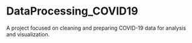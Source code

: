 # DataProcessing_COVID19
A project focused on cleaning and preparing COVID-19 data for analysis and visualization.
